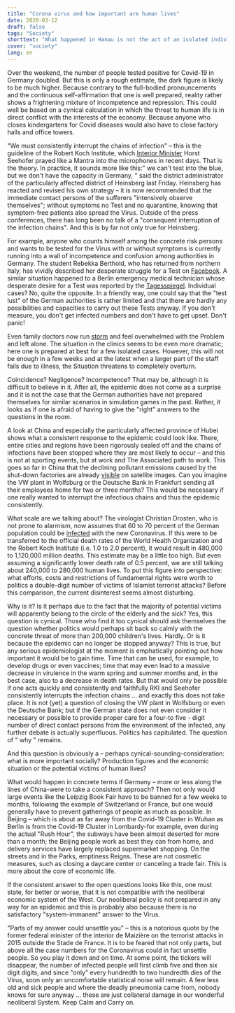 ```yaml
---
title: "Corona virus and how important are human lives"
date: 2020-03-12
draft: false
tags: "Society"
shorttext: "What happened in Hanau is not the act of an isolated individual perpetrator, but for years the lived reality in Germany."
cover: "society"
lang: en
---
```


Over the weekend, the number of people tested positive for Covid-19 in Germany doubled. But this is only a rough estimate, the dark figure is likely to be much higher. Because contrary to the full-bodied pronouncements and the continuous self-affirmation that one is well prepared, reality rather shows a frightening mixture of incompetence and repression. This could well be based on a cynical calculation in which the threat to human life is in direct conflict with the interests of the economy. Because anyone who closes kindergartens for Covid diseases would also have to close factory halls and office towers.

"We must consistently interrupt the chains of infection" – this is the guideline of the Robert Koch Institute, which [Interior Minister](https://www.tagesschau.de/inland/coronavirus-heinsberg-101.html "Quarantäne im Kreis Heinsberg teils beendet") Horst Seehofer prayed like a Mantra into the microphones in recent days. That is the theory. In practice, it sounds more like this:" we can't test into the blue, but we don't have the capacity in Germany, " said the district administrator of the particularly affected district of Heinsberg last Friday. Heinsberg has reacted and revised his own strategy – it is now recommended that the immediate contact persons of the sufferers "intensively observe themselves"; without symptoms no Test and no quarantine, knowing that symptom-free patients also spread the Virus. Outside of the press conferences, there has long been no talk of a "consequent interruption of the infection chains". And this is by far not only true for Heinsberg.

For example, anyone who counts himself among the concrete risk persons and wants to be tested for the Virus with or without symptoms is currently running into a wall of incompetence and confusion among authorities in Germany. The student Rebekka Berthold, who has returned from northern Italy, has vividly described her desperate struggle for a Test on [Facebook](/static/downloads/rebekkaberthold.txt "Rebekka Berthold"). A similar situation happened to a Berlin emergency medical technician whose desperate desire for a Test was reported by the [Tagesspiegel](https://www.tagesspiegel.de/berlin/verzoegerungen-bei-testergebnissen-berliner-anlaufstellen-fuer-coronavirus-schon-jetzt-ueberfordert/25598928.html "Berliner Anlaufstellen für Coronavirus schon jetzt überfordert"). Individual cases? No, quite the opposite. In a friendly way, one could say that the "test lust" of the German authorities is rather limited and that there are hardly any possibilities and capacities to carry out these Tests anyway. If you don't measure, you don't get infected numbers and don't have to get upset. Don't panic!

Even family doctors now run [storm](https://www.spiegel.de/wissenschaft/medizin/coronavirus-schutzkleidung-muss-ich-bei-amazon-kaufen-hausaerztin-ueber-den-umgang-mit-covid-19-a-22bc2910-1811-43ad-8cbc-325dbed390f0 "Schutzkleidung muss ich bei Amazon kaufen") and feel overwhelmed with the Problem and left alone. The situation in the clinics seems to be even more dramatic; here one is prepared at best for a few isolated cases. However, this will not be enough in a few weeks and at the latest when a larger part of the staff fails due to illness, the Situation threatens to completely overturn.

Coincidence? Negligence? Incompetence? That may be, although it is difficult to believe in it. After all, the epidemic does not come as a surprise and it is not the case that the German authorities have not prepared themselves for similar scenarios in simulation games in the past. Rather, it looks as if one is afraid of having to give the "right" answers to the questions in the room.

A look at China and especially the particularly affected province of Hubei shows what a consistent response to the epidemic could look like. There, entire cities and regions have been rigorously sealed off and the chains of infections have been stopped where they are most likely to occur – and this is not at sporting events, but at work and The Associated path to work. This goes so far in China that the declining pollutant emissions caused by the shut-down factories are already [visible](https://www.merkur.de/welt/coronavirus-covid19-china-usa-europa-sars-cov-2-italien-iran-frankreich-zr-13548332.html "Coronavirus in China - Satellitenbilder der NASA zeigen: So profitiert die Umwelt von der Epidemie ") on satellite images. Can you imagine the VW plant in Wolfsburg or the Deutsche Bank in Frankfurt sending all their employees home for two or three months? This would be necessary if one really wanted to interrupt the infectious chains and thus the epidemic consistently.

What scale are we talking about? The virologist Christian Drosten, who is not prone to alarmism, now assumes that 60 to 70 percent of the German population could be [infected](https://www.rbb24.de/panorama/thema/2020/coronavirus/beitraege/coronavirus-verbreitung-who-charite-virologe-christian-drosten.html "Virologe Drosten rechnet mittelfristig mit hoher Infektionsrate") with the new Coronavirus. If this were to be transferred to the official death rates of the World Health Organization and the Robert Koch Institute (i.e. 1.0 to 2.0 percent), it would result in 480,000 to 1,120,000 million deaths. This estimate may be a little too high. But even assuming a significantly lower death rate of 0.5 percent, we are still talking about 240,000 to 280,000 human lives. To put this figure into perspective: what efforts, costs and restrictions of fundamental rights were worth to politics a double-digit number of victims of Islamist terrorist attacks? Before this comparison, the current disinterest seems almost disturbing.

Why is it? Is it perhaps due to the fact that the majority of potential victims will apparently belong to the circle of the elderly and the sick? Yes, this question is cynical. Those who find it too cynical should ask themselves the question whether politics would perhaps sit back so calmly with the concrete threat of more than 200,000 children's lives. Hardly. Or is it because the epidemic can no longer be stopped anyway? This is true, but any serious epidemiologist at the moment is emphatically pointing out how important it would be to gain time. Time that can be used, for example, to develop drugs or even vaccines; time that may even lead to a massive decrease in virulence in the warm spring and summer months and, in the best case, also to a decrease in death rates. But that would only be possible if one acts quickly and consistently and faithfully RKI and Seehofer consistently interrupts the infection chains ... and exactly this does not take place. It is not (yet) a question of closing the VW plant in Wolfsburg or even the Deutsche Bank; but if the German state does not even consider it necessary or possible to provide proper care for a four-to five - digit number of direct contact persons from the environment of the infected, any further debate is actually superfluous. Politics has capitulated. The question of " why " remains.

And this question is obviously a – perhaps cynical-sounding-consideration: what is more important socially? Production figures and the economic situation or the potential victims of human lives?

What would happen in concrete terms if Germany – more or less along the lines of China-were to take a consistent approach? Then not only would large events like the Leipzig Book Fair have to be banned for a few weeks to months, following the example of Switzerland or France, but one would generally have to prevent gatherings of people as much as possible. In Beijing – which is about as far away from the Covid-19 Cluster in Wuhan as Berlin is from the Covid-19 Cluster in Lombardy-for example, even during the actual "Rush Hour", the subways have been almost deserted for more than a month; the Beijing people work as best they can from home, and delivery services have largely replaced supermarket shopping. On the streets and in the Parks, emptiness Reigns. These are not cosmetic measures, such as closing a daycare center or canceling a trade fair. This is more about the core of economic life.

If the consistent answer to the open questions looks like this, one must state, for better or worse, that it is not compatible with the neoliberal economic system of the West. Our neoliberal policy is not prepared in any way for an epidemic and this is probably also because there is no satisfactory "system-immanent" answer to the Virus.

"Parts of my answer could unsettle you" – this is a notorious quote by the former federal minister of the interior de Maizière on the terrorist attacks in 2015 outside the Stade de France. It is to be feared that not only parts, but above all the case numbers for the Coronavirus could in fact unsettle people. So you play it down and on time. At some point, the tickers will disappear, the number of infected people will first climb five and then six digit digits, and since "only" every hundredth to two hundredth dies of the Virus, soon only an uncomfortable statistical noise will remain. A few less old and sick people and where the deadly pneumonia came from, nobody knows for sure anyway ... these are just collateral damage in our wonderful neoliberal System. Keep Calm and Carry on.
